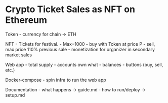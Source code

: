 # Crypto Ticket Sales as NFT on Ethereum


Token - currency for chain -> ETH

NFT - Tickets for festival. 
	- Max=1000
	- buy with Token at price P
	- sell, max price 110% previous sale
	- monetization for organizer in secondary market sales

Web app - total supply
    	- accounts own what
    	- balances
    	- buttons (buy, sell, etc.)

Docker-compose - spin infra to run the web app

Documentation - what happens -> guide.md
    		  - how to run/deploy -> setup.md
